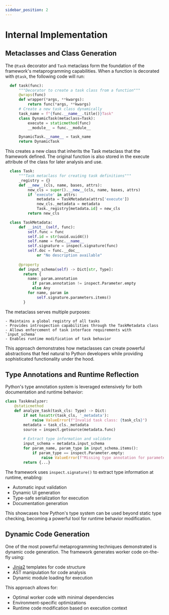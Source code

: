 ```yaml
---
sidebar_position: 2
---
```


# Internal Implementation

## Metaclasses and Class Generation

The `@task` decorator and `Task` metaclass form the foundation of the framework's metaprogramming capabilities. When a function is decorated with `@task`, the following code will run:

```python
  def task(func):
      """Decorator to create a task class from a function"""
      @wraps(func)
      def wrapper(*args, **kwargs):
          return func(*args, **kwargs)
      # Create a new task class dynamically
      task_name = f"{func.__name__.title()}Task"
      class DynamicTask(metaclass=Task):
          execute = staticmethod(func)
          __module__ = func.__module__

      DynamicTask.__name__ = task_name
      return DynamicTask
  ```

This creates a new class that inherits the Task metaclass that the framework defined. The original function is also stored in the execute attribute of the class for later analysis and use.

```python
  class Task:
      """Task metaclass for creating task definitions"""
      _registry = {}
      def __new__(cls, name, bases, attrs):
          new_cls = super().__new__(cls, name, bases, attrs)
          if 'execute' in attrs:
              metadata = TaskMetadata(attrs['execute'])
              new_cls._metadata = metadata
              Task._registry[metadata.id] = new_cls
          return new_cls

  class TaskMetadata:
      def __init__(self, func):
          self.func = func
          self.id = str(uuid.uuid4())
          self.name = func.__name__
          self.signature = inspect.signature(func)
          self.doc = func.__doc__ 
              or "No description available"
          
      @property
      def input_schema(self) -> Dict[str, Type]:
        return {
          name: param.annotation
            if param.annotation != inspect.Parameter.empty
            else Any
          for name, param in 
              self.signature.parameters.items()
        }
  ```

The metaclass serves multiple purposes:
    
    - Maintains a global registry of all tasks
    - Provides introspection capabilities through the TaskMetadata class
    - Allows enforcement of task interface requirements with `input_schema`
    - Enables runtime modification of task behavior

This approach demonstrates how metaclasses can create powerful abstractions that feel natural to Python developers while providing sophisticated functionality under the hood.

## Type Annotations and Runtime Reflection

Python's type annotation system is leveraged extensively for both documentation and runtime behavior:

```python
class TaskAnalyzer:
    @staticmethod
    def analyze_task(task_cls: Type) -> Dict:
        if not hasattr(task_cls, '_metadata'):
            raise ValueError(f"Invalid task class: {task_cls}")
        metadata = task_cls._metadata
        source = inspect.getsource(metadata.func)
        
        # Extract type information and validate
        input_schema = metadata.input_schema
        for param_name, param_type in input_schema.items():
            if param_type == inspect.Parameter.empty:
                raise ValueError(f"Missing type annotation for parameter: {param_name}")
        return {...}
```

The framework uses `inspect.signature()` to extract type information at runtime, enabling:

- Automatic input validation
- Dynamic UI generation
- Type-safe serialization for execution
- Documentation generation

This showcases how Python's type system can be used beyond static type checking, becoming a powerful tool for runtime behavior modification.

## Dynamic Code Generation

One of the most powerful metaprogramming techniques demonstrated is dynamic code generation. The framework generates worker code on-the-fly using:

- [Jinja2](https://jinja.palletsprojects.com/en/stable/) templates for code structure
- AST manipulation for code analysis
- Dynamic module loading for execution

This approach allows for:
- Optimal worker code with minimal dependencies
- Environment-specific optimizations
- Runtime code modification based on execution context
